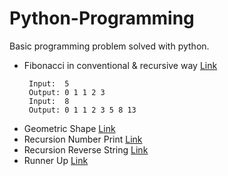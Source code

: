 # Python-Programming #

Basic programming problem solved with python.
* Fibonacci in conventional & recursive way [ Link ](https://github.com/Mazhar004/Python-Programming/tree/master/Fibonacci)
   ```
    Input:  5
    Output: 0 1 1 2 3
    Input:  8
    Output: 0 1 1 2 3 5 8 13
  ```
* Geometric Shape [ Link ](https://github.com/Mazhar004/Python-Programming/tree/master/Geometric%20Shape)
* Recursion Number Print [ Link ](https://github.com/Mazhar004/Python-Programming/tree/master/Recursion%20Number%20Print)
* Recursion Reverse String [ Link ](https://github.com/Mazhar004/Python-Programming/tree/master/Recursion%20Reverse%20String)
* Runner Up [ Link ](https://github.com/Mazhar004/Python-Programming/tree/master/Runner%20Up)
